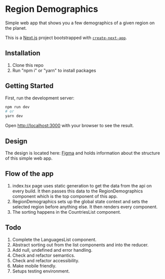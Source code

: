 # Region Demographics
Simple web app that shows you a few demographics of a given region on the planet.

This is a [Next.js](https://nextjs.org/) project bootstrapped with [`create-next-app`](https://github.com/vercel/next.js/tree/canary/packages/create-next-app).

## Installation
1. Clone this repo
2. Run "npm i" or "yarn" to install packages

## Getting Started

First, run the development server:

```bash
npm run dev 
# or
yarn dev
```

Open [http://localhost:3000](http://localhost:3000) with your browser to see the result.

## Design
The design is located here: [Figma](https://www.figma.com/file/rFJ22POY0hT1PsySBiFSyM/RegionDemographics?node-id=0%3A1) and holds information about the structure of this simple web app.

## Flow of the app
1. index.tsx page uses static generation to get the data from the api on every build. It then passes this data to the RegionDemographics component which is the top component of this app.
2. RegionDemographics sets up the global state context and sets the selected region before anything else. It then renders every component.
3. The sorting happens in the CountriesList component. 

## Todo
1. Complete the LanguagesList component.
2. Abstract sorting out from the list components and into the reducer.
3. Add null, undefined and error handling.
3. Check and refactor semantics.
4. Check and refactor accessibility.
5. Make mobile friendly.
6. Setups testing environment.

